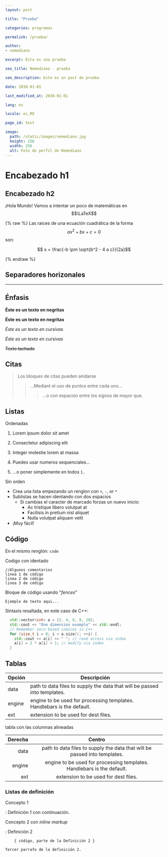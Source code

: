 ```yaml
---
layout: post

title: "Prueba"

categories: programas

permalink: /prueba/

author:
- nemediano

excerpt: Ésta es una prueba

seo_title: Nemediano - prueba

seo_description: Este es un post de prueba

date: 2030-01-01

last_modified_at: 2030-01-01

lang: es

locale: es_MX

page_id: test

image:
  path: /static/images/nemediano.jpg
  height: 256
  width: 256
  alt: Foto de perfil de Nemediano
---
```


# Encabezado h1

## Encabezado h2

¡Hola Mundo! Vamos a intentar un poco de matemáticas en $$\LaTeX$$

 {% raw %}
  Las raices de una ecuación cuadrática de la forma $$a x^2 + b x + c = 0$$ son:

  $$ x = \frac{-b \pm \sqrt{b^2 - 4 a c}}{2a}$$

 {% endraw %}


## Separadores horizonales

___

## Énfasis

**Éste es un texto en negritas**

__Éste es un texto en negritas__

*Éste es un texto en cursivas*

_Éste es un texto en cursivas_

~~Texto tachado~~

## Citas


> Los bloques de citas pueden anidarse
>> ...Mediant el uso de puntos entre cada uno...
> > > ...o con espacion entre los signos de mayor que.

## Listas

Ordenadas

1. Lorem ipsum dolor sit amet
2. Consectetur adipiscing elit
3. Integer molestie lorem at massa


1. Puedes usar numeros sequenciales...
1. ...o poner simplemente en todos `1.`

Sin orden

+ Crea una lista empezando un renglon con `+`, `-`, or `*`
+ Sublistas se hacen identando con dos espacios
  - Si cambias el caracter de marcado forzas un nuevo inicio:
    * Ac tristique libero volutpat at
    + Facilisis in pretium nisl aliquet
    - Nulla volutpat aliquam velit
+ ¡Muy fácil!


## Código

En el mismo renglón: `code`

Codigo con identado

    //Algunos comentarios
    linea 1 de código
    linea 2 de código
    linea 3 de código


Bloque de código usando "_fences_"

```
Ejemplo de texto aqui...
```

Sintaxis resaltada, en este caso de C++:

``` cpp
  std::vector<int> a = {2, 4, 6, 8, 10};
  std::cout << "One dimension example" << std::endl;
  // Remember zero based indices in C++
  for (size_t i = 0; i < a.size(); ++i) {
    std::cout << a[i] << " "; // read access via index
    a[i] = 2 * a[i] + 1; // modify via index
  }
```

## Tablas

| Opción | Descripción |
| ------ | ----------- |
| data   | path to data files to supply the data that will be passed into templates. |
| engine | engine to be used for processing templates. Handlebars is the default. |
| ext    | extension to be used for dest files. |

tabla con las columnas alineadas

| Derecha | Centro      |
| -------:| :----------:|
| data   | path to data files to supply the data that will be passed into templates. |
| engine | engine to be used for processing templates. Handlebars is the default. |
| ext    | extension to be used for dest files. |

### Listas de definición

Concepto 1

:   Definición 1
con continuación.

Concepto 2 con *inline markup*

:   Definición 2

        { código, parte de la Definición 2 }

    Tercer parrafo de la definición 2.
